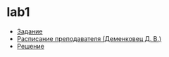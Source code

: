 # lab1

- [Задание](https://drive.google.com/file/d/1gu71AG_jO1Wfa2FXI0hZ3yxzRx-7J0Xr/view)
- [Расписание преподавателя (Деменковец Д. В.)](https://iis.bsuir.by/#/scheduleEmployee;employeeId=504395​)
- [Решение](/dsp/lab1/lab1.pdf)
